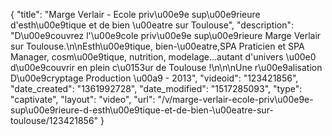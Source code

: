 {
    "title": "Marge Verlair - Ecole priv\u00e9e sup\u00e9rieure d'esth\u00e9tique et de bien \u00eatre sur Toulouse",
    "description": "D\u00e9couvrez l'\u00e9cole priv\u00e9e sup\u00e9rieure Marge Verlair sur Toulouse.\n\nEsth\u00e9tique, bien-\u00eatre,SPA Praticien et SPA Manager, cosm\u00e9tique, nutrition, modelage...autant d'univers \u00e0 d\u00e9couvrir en plein c\u0153ur de Toulouse !\n\n\nUne r\u00e9alisation D\u00e9cryptage Production \u00a9 - 2013",
    "videoid": "123421856",
    "date_created": "1361992728",
    "date_modified": "1517285093",
    "type": "captivate",
    "layout": "video",
    "url": "\/v\/marge-verlair-ecole-priv\u00e9e-sup\u00e9rieure-d-esth\u00e9tique-et-de-bien-\u00eatre-sur-toulouse\/123421856"
}